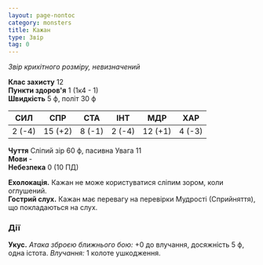 ```yaml
---
layout: page-nontoc
category: monsters
title: Кажан
type: Звір
tag: 0
---
```


_Звір крихітного розміру, невизначений_

**Клас захисту** 12    
**Пункти здоров'я** 1 (1к4 - 1)    
**Швидкість** 5 ф, політ 30 ф

| СИЛ    | СПР     | СТА    | ІНТ    | МДР     | ХАР    |
| ------ | ------- | ------ | ------ | ------- | ------ |
| 2 (-4) | 15 (+2) | 8 (-1) | 2 (-4) | 12 (+1) | 4 (-3) |

**Чуття** Сліпий зір 60 ф, пасивна Увага 11    
**Мови** -     
**Небезпека** 0 (10 ПД)

**Ехолокація.** Кажан не може користуватися сліпим зором, коли оглушений.    
**Гострий слух.** Кажан має перевагу на перевірки Мудрості (Сприйняття), що покладаються на слух.

### Дії
**Укус.** _Атака зброєю ближнього бою:_ +0 до влучання, досяжність 5 ф, одна істота. _Влучання:_ 1 колоте ушкодження.
